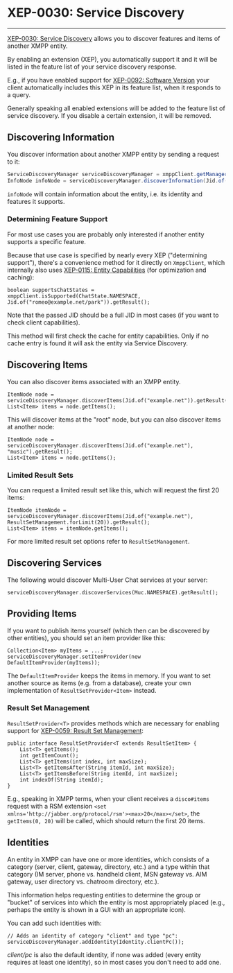 # XEP-0030: Service Discovery
---

[XEP-0030: Service Discovery][Service Discovery] allows you to discover features and items of another XMPP entity.

By enabling an extension (XEP), you automatically support it and it will be listed in the feature list of your service discovery response.

E.g., if you have enabled support for [XEP-0092: Software Version][Software Version] your client automatically includes this XEP in its feature list, when it responds to a query.

Generally speaking all enabled extensions will be added to the feature list of service discovery. If you disable a certain extension, it will be removed.


## Discovering Information

You discover information about another XMPP entity by sending a request to it:

```java
ServiceDiscoveryManager serviceDiscoveryManager = xmppClient.getManager(ServiceDiscoveryManager.class);
InfoNode infoNode = serviceDiscoveryManager.discoverInformation(Jid.of("example.net")).getResult();
```

`infoNode` will contain information about the entity, i.e. its identity and features it supports.

### Determining Feature Support

For most use cases you are probably only interested if another entity supports a specific feature.

Because that use case is specified by nearly every XEP ("determining support"), there's a convenience method for it directly on `XmppClient`, which internally also uses [XEP-0115: Entity Capabilities][Entity Capabilities] (for optimization and caching):

```
boolean supportsChatStates = xmppClient.isSupported(ChatState.NAMESPACE, Jid.of("romeo@example.net/park")).getResult();
```

Note that the passed JID should be a full JID in most cases (if you want to check client capabilities).

This method will first check the cache for entity capabilities. Only if no cache entry is found it will ask the entity via Service Discovery.

## Discovering Items

You can also discover items associated with an XMPP entity.

```
ItemNode node = serviceDiscoveryManager.discoverItems(Jid.of("example.net")).getResult();
List<Item> items = node.getItems();
```

This will discover items at the "root" node, but you can also discover items at another node:

```
ItemNode node = serviceDiscoveryManager.discoverItems(Jid.of("example.net"), "music").getResult();
List<Item> items = node.getItems();
```

### Limited Result Sets

You can request a limited result set like this, which will request the first 20 items:

```
ItemNode itemNode = serviceDiscoveryManager.discoverItems(Jid.of("example.net"), ResultSetManagement.forLimit(20)).getResult();
List<Item> items = itemNode.getItems();
```

For more limited result set options refer to `ResultSetManagement`.

## Discovering Services

The following would discover Multi-User Chat services at your server:

```
serviceDiscoveryManager.discoverServices(Muc.NAMESPACE).getResult();
```

## Providing Items

If you want to publish items yourself (which then can be discovered by other entities), you should set an item provider like this:

```
Collection<Item> myItems = ...;
serviceDiscoveryManager.setItemProvider(new DefaultItemProvider(myItems));
```

The `DefaultItemProvider` keeps the items in memory. If you want to set another source as items (e.g. from a database), create your own implementation of 
`ResultSetProvider<Item>` instead.

### Result Set Management

`ResultSetProvider<T>` provides methods which are necessary for enabling support for [XEP-0059: Result Set Management][Result Set Management]:

```
public interface ResultSetProvider<T extends ResultSetItem> {
    List<T> getItems();
    int getItemCount();
    List<T> getItems(int index, int maxSize);
    List<T> getItemsAfter(String itemId, int maxSize);
    List<T> getItemsBefore(String itemId, int maxSize);
    int indexOf(String itemId);
}
```

E.g., speaking in XMPP terms, when your client receives a `disco#items` request with a RSM extension `<set xmlns='http://jabber.org/protocol/rsm'><max>20</max></set>`,
the `getItems(0, 20)` will be called, which should return the first 20 items.


## Identities

An entity in XMPP can have one or more identities, which consists of a category (server, client, gateway, directory, etc.) and a type within that category (IM server, phone vs. handheld client, MSN gateway vs. AIM gateway, user directory vs. chatroom directory, etc.).

This information helps requesting entities to determine the group or "bucket" of services into which the entity is most appropriately placed (e.g., perhaps the entity is shown in a GUI with an appropriate icon).

You can add such identities with:

```
// Adds an identity of category "client" and type "pc":
serviceDiscoveryManager.addIdentity(Identity.clientPc());
```

*client/pc* is also the default identity, if none was added (every entity requires at least one identity), so in most cases you don't need to add one.


[Service Discovery]: https://xmpp.org/extensions/xep-0030.html "XEP-0030: Service Discovery"
[Entity Capabilities]: https://xmpp.org/extensions/xep-0115.html "XEP-0115: Entity Capabilities"
[Software Version]: https://xmpp.org/extensions/xep-0092.html "XEP-0092: Software Version"
[Result Set Management]: https://xmpp.org/extensions/xep-0059.html "XEP-0059: Result Set Management"